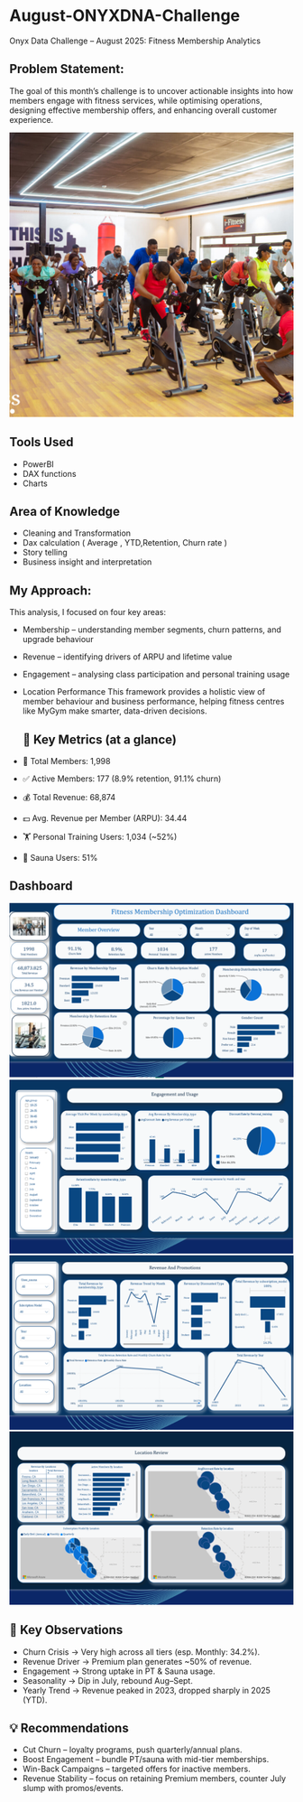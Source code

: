 # August-ONYXDNA-Challenge
Onyx Data Challenge – August 2025: Fitness Membership Analytics
## Problem Statement: 
The goal of this month’s challenge is to uncover actionable insights into how members engage with fitness services, while optimising operations, designing effective membership offers, and enhancing overall customer experience.

![](https://github.com/yvetteliberty/August-ONYXDNA-Challenge/blob/main/DAV_0944-1024x1024.jpg)

## Tools Used
- PowerBI
- DAX functions
- Charts
  
 ## Area of Knowledge
 - Cleaning and Transformation
 - Dax calculation  ( Average , YTD,Retention, Churn rate )
 - Story telling
 - Business insight and  interpretation

## My Approach:
 This analysis, I focused on four key areas:
 - Membership – understanding member segments, churn patterns, and upgrade behaviour
-  Revenue – identifying drivers of ARPU and lifetime value
- Engagement – analysing class participation and personal training usage
 - Location Performance
   This framework provides a holistic view of member behaviour and business performance, helping fitness centres like MyGym make smarter, data-driven decisions.

   ##  🔑 Key Metrics (at a glance)
 - 👥 Total Members: 1,998
- ✅ Active Members: 177 (8.9% retention, 91.1% churn)
- 💰 Total Revenue: 68,874
- 💵 Avg. Revenue per Member (ARPU): 34.44
- 🏋️ Personal Training Users: 1,034 (~52%)
- 🧖 Sauna Users: 51%
## Dashboard 
![](https://github.com/yvetteliberty/August-ONYXDNA-Challenge/blob/main/membership.png)
![](https://github.com/yvetteliberty/August-ONYXDNA-Challenge/blob/main/Engagement.png)
![](https://github.com/yvetteliberty/August-ONYXDNA-Challenge/blob/main/Revenue.png)
![](https://github.com/yvetteliberty/August-ONYXDNA-Challenge/blob/main/location.png)
## 📌 Key Observations
- Churn Crisis → Very high across all tiers (esp. Monthly: 34.2%).
- Revenue Driver → Premium plan generates ~50% of revenue.
- Engagement → Strong uptake in PT & Sauna usage.
- Seasonality → Dip in July, rebound Aug–Sept.
- Yearly Trend → Revenue peaked in 2023, dropped sharply in 2025 (YTD).
  
 ## 💡 Recommendations
 - Cut Churn – loyalty programs, push quarterly/annual plans.
- Boost Engagement – bundle PT/sauna with mid-tier memberships.
- Win-Back Campaigns – targeted offers for inactive members.
- Revenue Stability – focus on retaining Premium members, counter July slump with promos/events.
